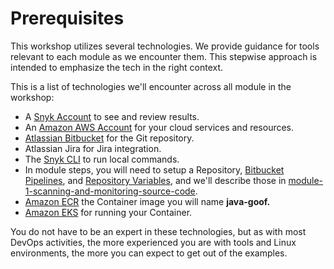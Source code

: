 # Prerequisites

This workshop utilizes several technologies. We provide guidance for tools relevant to each module as we encounter them. This stepwise approach is intended to emphasize the tech in the right context.

This is a list of technologies we'll encounter across all module in the workshop:

* A [Snyk Account](../../../snyk-integrations/snyk-account.md) to see and review results.
* An [Amazon AWS Account](../../../aws-integrations/aws-account.md) for your cloud services and resources.
* [Atlassian Bitbucket](../../atlassian-bitbucket-account.md) for the Git repository.
* Atlassian Jira for Jira integration.
* The [Snyk CLI](../../../../snyk-cli/install-the-snyk-cli.md) to run local commands.
* In module steps, you will need to setup a Repository, [Bitbucket Pipelines](../../atlassian-bitbucket-pipeline-variables.md), and [Repository Variables](../../atlassian-bitbucket-pipeline-variables.md), and we'll describe those in [module-1-scanning-and-monitoring-source-code](module-1-scanning-and-monitoring-source-code/ "mention").
* [Amazon ECR](../../../aws-integrations/aws-ecr.md) the Container image you will name **java-goof.**
* [Amazon EKS](../../../aws-integrations/aws-eks.md) for running your Container.

You do not have to be an expert in these technologies, but as with most DevOps activities, the more experienced you are with tools and Linux environments, the more you can expect to get out of the examples.

